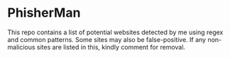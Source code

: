 # PhisherMan
This repo contains a list of potential websites detected by me using regex and common patterns. Some sites may also be false-positive. If any non-malicious sites are listed in this, kindly comment for removal.
